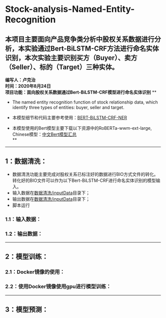 # Stock-analysis-Named-Entity-Recognition
## 本项目主要面向产品竞争类分析中股权关系数据进行分析，本实验通过Bert-BiLSTM-CRF方法进行命名实体识别，本次实验主要识别买方（Buyer）、卖方（Seller）、标的（Target）三种实体。
**编写人：卢克治<br>时间：2020年8月24日<br>项目功能：面向股权关系数据通过Bert-BiLSTM-CRF模型进行命名实体识别**
**
- The named entity recognition function of stock relationship data, which identify three types of entities: buyer, seller and target.
+ 本模型细节和代码主要参考使用：[BERT-BiLSTM-CRF-NER](https://github.com/macanv/BERT-BiLSTM-CRF-NER)<br>
* 本模型使用的Bert模型主要下载以下资源中的RoBERTa-wwm-ext-large, Chinese模型：[中文Bert模型汇总](https://github.com/ymcui/Chinese-BERT-wwm)<br>
**

---
## 1：数据清洗：
+ 数据清洗功能主要完成对股权关系已标注好的数据进行BIO方式文件的转化。转化好的BIO文件可以作为以下Bert-BiLSTM-CRF进行命名实体识别的模型输入。
+ 输入数据在[数据清洗/inputData](https://github.com/lgxt/Stock-analysis-Named-Entity-Recognition/tree/master/%E6%95%B0%E6%8D%AE%E6%B8%85%E6%B4%97/inputData)目录下；
+ 输出数据在[数据清洗/inputData](https://github.com/lgxt/Stock-analysis-Named-Entity-Recognition/tree/master/%E6%95%B0%E6%8D%AE%E6%B8%85%E6%B4%97/outputData)目录下；
+ 脚本运行
### 1.1：输入数据：
### 1.2：输出数据：

_ _ _
## 2：模型训练：
### 2.1：Docker镜像的使用：
### 2.2：使用Docker镜像使用gpu进行模型训练：

_ _ _
## 3：模型预测：

